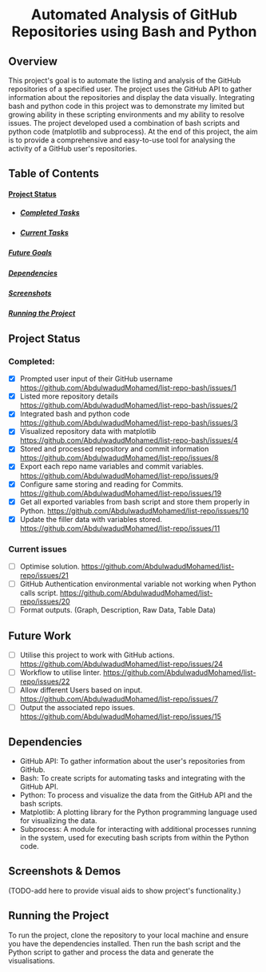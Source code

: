<h1 align="center">Automated Analysis of GitHub Repositories using Bash and Python</h1>

## Overview


This project's goal is to automate the listing and analysis of the GitHub repositories of a specified user. The project uses the GitHub API to gather information about the repositories and display the data visually. Integrating bash and python code in this project was to demonstrate my limited but growing ability in these scripting environments and my ability to resolve issues. The project developed used a combination of bash scripts and python code (matplotlib and subprocess). At the end of this project, the aim is to provide a comprehensive and easy-to-use tool for analysing the activity of a GitHub user's repositories.


## Table of Contents

#### [Project Status](#project-status)

- ##### [Completed Tasks](#completed)
- ##### [Current Tasks](#current-issues)
##### [Future Goals](#future-work)
##### [Dependencies](#dependencies)
##### [Screenshots](#screenshots)
##### [Running the Project](#running-the-project)

## Project Status


### Completed:

- [x] Prompted user input of their GitHub username https://github.com/AbdulwadudMohamed/list-repo-bash/issues/1
- [x] Listed more repository details https://github.com/AbdulwadudMohamed/list-repo-bash/issues/2
- [x] Integrated bash and python code https://github.com/AbdulwadudMohamed/list-repo-bash/issues/3
- [x] Visualized repository data with matplotlib https://github.com/AbdulwadudMohamed/list-repo-bash/issues/4
- [x] Stored and processed repository and commit information https://github.com/AbdulwadudMohamed/list-repo/issues/8
- [x] Export each repo name variables and commit variables. https://github.com/AbdulwadudMohamed/list-repo/issues/9
- [x] Configure same storing and reading for Commits. https://github.com/AbdulwadudMohamed/list-repo/issues/19
- [x] Get all exported variables from bash script and store them properly in Python. https://github.com/AbdulwadudMohamed/list-repo/issues/10
- [x] Update the filler data with variables stored. https://github.com/AbdulwadudMohamed/list-repo/issues/11

### Current issues

- [ ] Optimise solution. https://github.com/AbdulwadudMohamed/list-repo/issues/21
- [ ] GitHub Authentication environmental variable not working when Python calls script. https://github.com/AbdulwadudMohamed/list-repo/issues/20
- [ ] Format outputs. (Graph, Description, Raw Data, Table Data)

## Future Work

- [ ] Utilise this project to work with GitHub actions. https://github.com/AbdulwadudMohamed/list-repo/issues/24
- [ ] Workflow to utilise linter. https://github.com/AbdulwadudMohamed/list-repo/issues/22
- [ ] Allow different Users based on input. https://github.com/AbdulwadudMohamed/list-repo/issues/7
- [ ] Output the associated repo issues. https://github.com/AbdulwadudMohamed/list-repo/issues/15

## Dependencies
- GitHub API: To gather information about the user's repositories from GitHub.
- Bash: To create scripts for automating tasks and integrating with the GitHub API.
- Python: To process and visualize the data from the GitHub API and the bash scripts.
- Matplotlib: A plotting library for the Python programming language used for visualizing the data.
- Subprocess: A module for interacting with additional processes running in the system, used for executing bash scripts from within the Python code.

## Screenshots & Demos
(TODO-add here to provide visual aids to show project's functionality.)

## Running the Project
To run the project, clone the repository to your local machine and ensure you have the dependencies installed. Then run the bash script and the Python script to gather and process the data and generate the visualisations.
